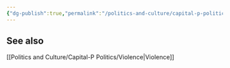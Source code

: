 ```yaml
---
{"dg-publish":true,"permalink":"/politics-and-culture/capital-p-politics/war/","tags":["politics"],"noteIcon":""}
---
```


## See also 
[[Politics and Culture/Capital-P Politics/Violence\|Violence]]